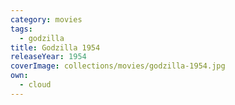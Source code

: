 ```yaml
---
category: movies
tags:
  - godzilla
title: Godzilla 1954
releaseYear: 1954
coverImage: collections/movies/godzilla-1954.jpg
own:
  - cloud
---
```


